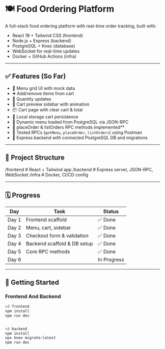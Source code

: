  
# 🍽️ Food Ordering Platform

A full-stack food ordering platform with real-time order tracking, built with:

- React 18 + Tailwind CSS (frontend)
- Node.js + Express (backend)
- PostgreSQL + Knex (database)
- WebSocket for real-time updates
- Docker + GitHub Actions (infra)

---

## ✅ Features (So Far)

- 📄 Menu grid UI with mock data
- ➕ Add/remove items from cart
- 🔢 Quantity updates
- 🛒 Cart preview sidebar with animation
- 📦 Cart page with clear cart & total
- 🔁 Local storage cart persistence
- 🧠 Dynamic menu loaded from PostgreSQL via JSON-RPC
- 🧾 placeOrder & listOrders RPC methods implemented**
- 🧪 Tested RPCs (`getMenu`, `placeOrder`, `listOrders`) using Postman
- 🧰 Express backend with connected PostgreSQL DB and migrations

---

## 📁 Project Structure

/frontend # React + Tailwind app
/backend # Express server, JSON-RPC, WebSocket
/infra # Docker, CI/CD config


---

## 🗓️ Progress

| Day   | Task                          | Status         |
|-------|-------------------------------|----------------|
| Day 1 | Frontend scaffold             | ✅ Done         |
| Day 2 | Menu, cart, sidebar           | ✅ Done         |
| Day 3 | Checkout form & validation    | ✅ Done         |
| Day 4 | Backend scaffold & DB setup   | ✅ Done         |
| Day 5 | Core RPC methods              | ✅ Done         |
| Day 6 |                               | In Progress      |

---

## 🚀 Getting Started

### Frontend And Backend

```bash
cd frontend
npm install
npm run dev


cd backend
npm install
npx knex migrate:latest
npm run dev

